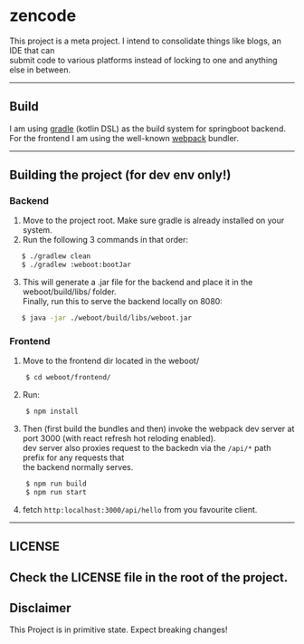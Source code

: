 # zencode

This project is a meta project. I intend to consolidate things like blogs, an IDE that can  
submit code to various platforms instead of locking to one and anything else in between.

---
## Build

I am using [gradle](https://docs.gradle.org/current/userguide/userguide.html) (kotlin DSL) as the build system for springboot backend.  
For the frontend I am using the well-known [webpack](https://webpack.js.org/) bundler.

---
## Building the project (for dev env only!)
### Backend
1. Move to the project root. Make sure gradle is already installed on your system.
2. Run the following 3 commands in that order:
```bash
   $ ./gradlew clean
   $ ./gradlew :weboot:bootJar
```
3. This will generate a .jar file for the backend and place it in the weboot/build/libs/ folder.  
Finally, run this to serve the backend locally on 8080:
```bash
   $ java -jar ./weboot/build/libs/weboot.jar
```
### Frontend
1. Move to the frontend dir located in the weboot/
```bash
    $ cd weboot/frontend/
```
2. Run:
```bash
    $ npm install
```
3. Then (first build the bundles and then) invoke the webpack dev server at port 3000 (with react refresh hot reloding enabled).  
dev server also proxies request to the backedn via the `/api/*` path prefix for any requests that  
the backend normally serves.
```bash
    $ npm run build
    $ npm run start
```
4. fetch `http:localhost:3000/api/hello` from you favourite client.
---
## LICENSE
Check the LICENSE file in the root of the project.
---
## Disclaimer
This Project is in primitive state. Expect breaking changes!
